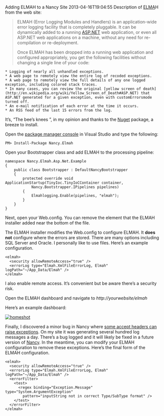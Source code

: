 Adding ELMAH to a Nancy Site
2013-04-16T19:04:55
Description of [ELMA](https://code.google.com/p/elmah/)H from the web site:

> ELMAH (Error Logging Modules and Handlers) is an application-wide error logging facility that is completely pluggable. It can be dynamically added to a running [ASP.NET](http://www.asp.net/) web application, or even all ASP.NET web applications on a machine, without any need for re-compilation or re-deployment. 
> 
> Once ELMAH has been dropped into a running web application and configured appropriately, you get the following facilities without changing a single line of your code:

    * Logging of nearly all unhandled exceptions. 
    * A web page to remotely view the entire log of recoded exceptions. 
    * A web page to remotely view the full details of any one logged exception, including colored stack traces. 
    * In many cases, you can review the original [yellow screen of death](http://en.wikipedia.org/wiki/Yellow_Screen_of_Death#ASP.NET) that ASP.NET generated for a given exception, even with customErrorsmode turned off. 
    * An e-mail notification of each error at the time it occurs. 
    * An RSS feed of the last 15 errors from the log.

It’s, “The bee’s knees ”, in my opinion and thanks to the [Nuget](https://nuget.org/packages/Nancy.Elmah) package, a breeze to install.

Open the [package manager console](http://docs.nuget.org/docs/start-here/using-the-package-manager-console) in Visual Studio and type the following:
    
    PM> Install-Package Nancy.Elmah

Open your Bootstrapper class and add ELMAH to the processing pipeline:
    
    namespace Nancy.Elmah.Asp.Net.Example  
    {  
        public class Bootstrapper : DefaultNancyBootstrapper  
        {  
            protected override void ApplicationStartup(TinyIoc.TinyIoCContainer container,   
                Nancy.Bootstrapper.IPipelines pipelines)  
            {  
                Elmahlogging.Enable(pipelines, "elmah");  
            }  
        }  
    }

  


Next, open your Web.config. You can remove the <location> element that the ELMAH installer added near the bottom of the file.

The ELMAH installer modifies the Web.config to configure ELMAH. It **does not** configure where the errors are stored. There are many options including SQL Server and Oracle. I personally like to use files. Here’s an example configuration.
    
    <elmah>  
      <security allowRemoteAccess="true" />  
      <errorLog type="Elmah.XmlFileErrorLog, Elmah" logPath="~/App_Data/Elmah" />  
    </elmah>

  


I also enable remote access. It’s convenient but be aware there’s a security risk.

Open the ELMAH dashboard and navigate to _http://yourwebsite/elmah_

Here’s an example dashboard:

[![homeshot](/content/images/blog/WindowsLiveWriter/InstallingelmahonaNancySite_C011/homeshot_thumb.png)](/content/images/blog/WindowsLiveWriter/InstallingelmahonaNancySite_C011/homeshot_2.png)

Finally, I discovered a minor bug in Nancy where [some accept headers can raise exceptions](https://groups.google.com/forum/#!topic/nancy-web-framework/AfvVl5gSssM). On my site it was generating several hundred log messages a day. There’s a bug logged and it will likely be fixed in a future version of [Nancy](http://nancyfx.org/). In the meantime, you can modify your ELMAH configuration to remove these exceptions. Here’s the final form of the ELMAH configuration.
    
    <elmah>  
      <security allowRemoteAccess="true" />  
      <errorLog type="Elmah.XmlFileErrorLog, Elmah" logPath="~/App_Data/Elmah" />  
      <errorFilter>  
        <test>  
          <regex binding="Exception.Message" type="System.ArgumentException"   
            pattern="inputString not in correct Type/SubType format" />  
        </test>  
      </errorFilter>  
    </elmah>  
    

  

